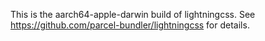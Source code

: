 This is the aarch64-apple-darwin build of lightningcss. See https://github.com/parcel-bundler/lightningcss for details.
